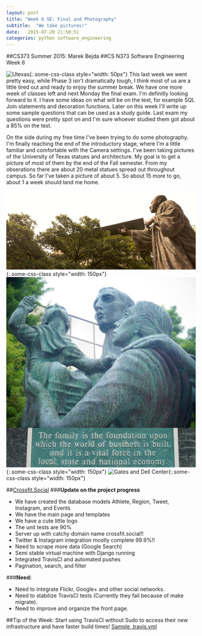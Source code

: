 ```yaml
---
layout: post
title: "Week 6 SE: Final and Photography"
subtitle:  "We take pictures!"
date:   2015-07-20 21:50:51
categories: python software_engineering
---
```


##CS373 Summer 2015: Marek Bejda
##CS N373 Software Engineering Week 6

![Utexas](https://www.utexas.edu/sites/default/files/images/Trademarked_Silhouette2.jpg){:.some-css-class style="width: 50px"}
This last week we went pretty easy, while Phase 3 isn't dramatically tough, I think most of us are a little tired out and ready to enjoy the summer break. We have one more week of classes left and next Monday the final exam. I'm definitly looking forward to it. I have some ideas on what will be on the test, for example SQL Join statements and decoration functions. Later on this week I'll write up some sample questions that can be used as a study guide. Last exam my questions were pretty spot on and I'm sure whoever studied them got about a 85% on the test. 

On the side during my free time I've been trying to do some photography. I'm finally reaching the end of the introductory stage, where I'm a little familiar and comfortable with the Camera settings. I've been taking pictures of the University of Texas statues and architecture. My goal is to get a picture of most of them by the end of the Fall semester. From my obserations there are about 20 metal statues spread out throughout campus. So far I've taken a picture of about 5. So about 15 more to go, about 1 a week should land me home. 


![Martin Luther King](/static/mlk_.JPG){:.some-css-class style="width: 150px"}
![The family group](/static/familyGroup.JPG){:.some-css-class style="width: 150px"}
![Gates and Dell Center](/static/gdc_.JPG){:.some-css-class style="width: 150px"}


##[Crossfit.Social][social]
###__Update on the project progress__   
+ We have created the database models Athlete, Region, Tweet, Instagram, and Events  
+ We have the main page and templates  
+ We have a cute little logo   
+ The unit tests are 90%   
+ Server up with catchy domain name crossfit.social!!    
+ Twitter & Instagram integration mostly complete 99.9%!!  
+ Need to scrape more data (Google Search)
+ Semi stable virtual machine with Django running   
+ Integrated TravisCI and automated pushes   
+ Pagination, search, and filter

 ###__Need:__  
+ Need to integrate Flickr, Google+ and other social networks.  
+ Need to stabilize TravisCI tests (Currently they fail because of make migrate).  
+ Need to improve and organize the front page.    

##Tip of the Week:
Start using TravisCI without Sudo to access their new infrastructure and have faster build times! [Sample .travis.yml][sampleTravis]


[social]: http://crossfit.social
[sampleTravis]: /static/sample.travis.yml
